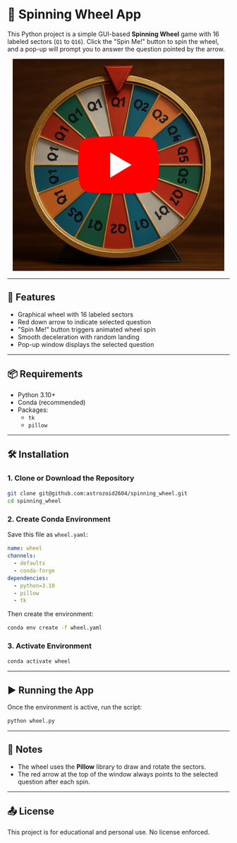 # 🎡 Spinning Wheel App

This Python project is a simple GUI-based **Spinning Wheel** game with 16 labeled sectors (`Q1` to `Q16`). Click the "Spin Me!" button to spin the wheel, and a pop-up will prompt you to answer the question pointed by the arrow.

<p align="center">
  <a href="https://www.youtube.com/watch?v=L9rrCugr63A">
    <img src="video_thumbnail.png" alt="Watch the demo" width="480">
  </a>
</p>


---

## 🧰 Features

- Graphical wheel with 16 labeled sectors
- Red down arrow to indicate selected question
- "Spin Me!" button triggers animated wheel spin
- Smooth deceleration with random landing
- Pop-up window displays the selected question

---

## 📦 Requirements

- Python 3.10+
- Conda (recommended)
- Packages:
  - `tk`
  - `pillow`

---

## 🛠 Installation

### 1. Clone or Download the Repository
```bash
git clone git@github.com:astrozoid2604/spinning_wheel.git
cd spinning_wheel
```

### 2. Create Conda Environment
Save this file as `wheel.yaml`:
```yaml
name: wheel
channels:
  - defaults
  - conda-forge
dependencies:
  - python=3.10
  - pillow
  - tk
```

Then create the environment:
```bash
conda env create -f wheel.yaml
```

### 3. Activate Environment
```bash
conda activate wheel
```

---

## ▶️ Running the App

Once the environment is active, run the script:
```bash
python wheel.py
```

---

## 📌 Notes

- The wheel uses the **Pillow** library to draw and rotate the sectors.
- The red arrow at the top of the window always points to the selected question after each spin.

---

## 📤 License

This project is for educational and personal use. No license enforced.
